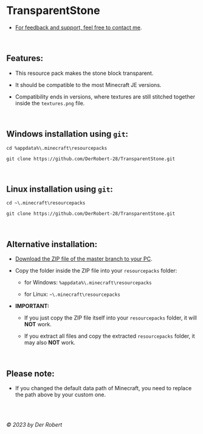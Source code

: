 # TransparentStone

* [For feedback and support, feel free to contact me](https://www.youtube.com/@DerRobert28/community).

<br>

## Features:

- This resource pack makes the stone block transparent.

- It should be compatible to the most Minecraft JE versions.

- Compatibility ends in versions, where textures are still stitched together inside the `textures.png` file.

<br>

## Windows installation using `git`:

```
cd %appdata%\.minecraft\resourcepacks

git clone https://github.com/DerRobert-28/TransparentStone.git
```

<br>

## Linux installation using `git`:

```
cd ~\.minecraft\resourcepacks

git clone https://github.com/DerRobert-28/TransparentStone.git
```

<br>

## Alternative installation:

- [Download the ZIP file of the master branch to your PC](https://github.com/DerRobert-28/TransparentStone/archive/refs/heads/master.zip).

- Copy the folder inside the ZIP file into your `resourcepacks` folder:

  - for Windows: `%appdata%\.minecraft\resourcepacks`

  - for Linux: `~\.minecraft\resourcepacks`

- **IMPORTANT:**

  - If you just copy the ZIP file itself into your `resourcepacks` folder, it will **NOT** work.
  
  - If you extract all files and copy the extracted `resourcepacks` folder, it may also **NOT** work.

<br>

## Please note:

- If you changed the default data path of Minecraft, you need to replace the path above by your custom one.
  
<br>
<br>

*&copy; 2023 by Der Robert*
